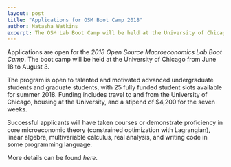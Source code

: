 ```yaml
---
layout: post
title: "Applications for OSM Boot Camp 2018"
author: Natasha Watkins
excerpt: The OSM Lab Boot Camp will be held at the University of Chicago from June 18 to August 3.
---
```


Applications are open for the *2018 Open Source Macroeconomics Lab Boot Camp*. The boot camp will be held at the University of Chicago from June 18 to August 3.

The program is open to talented and motivated advanced undergraduate students and graduate students, with 25 fully funded student slots available for summer 2018\. Funding includes travel to and from the University of Chicago, housing at the University, and a stipend of $4,200 for the seven weeks.

Successful applicants will have taken courses or demonstrate proficiency in core microeconomic theory (constrained optimization with Lagrangian), linear algebra, multivariable calculus, real analysis, and writing code in some programming language.

More details can be found *here*.